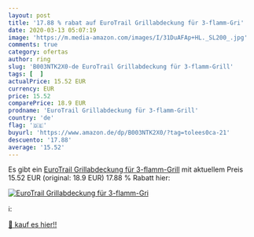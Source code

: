 ```yaml
---
layout: post
title: '17.88 % rabat auf EuroTrail Grillabdeckung für 3-flamm-Gri'
date: 2020-03-13 05:07:19
image: 'https://m.media-amazon.com/images/I/31DuAFAp+HL._SL200_.jpg'
comments: true
category: ofertas
author: ring
slug: 'B003NTK2X0-de EuroTrail Grillabdeckung für 3-flamm-Grill'
tags: [  ]
actualPrice: 15.52 EUR
currency: EUR
price: 15.52
comparePrice: 18.9 EUR
prodname: 'EuroTrail Grillabdeckung für 3-flamm-Grill'
country: 'de'
flag: '🇩🇪'
buyurl: 'https://www.amazon.de/dp/B003NTK2X0/?tag=tolees0ca-21'
descuento: '17.88'
average: '15.52'
---
```


Es gibt ein [EuroTrail Grillabdeckung für 3-flamm-Grill](https://www.amazon.de/dp/B003NTK2X0/?tag=tolees0ca-21) mit aktuellem Preis 15.52 EUR (original: 18.9 EUR) 17.88 % Rabatt hier:

[![EuroTrail Grillabdeckung für 3-flamm-Gri](https://m.media-amazon.com/images/I/31DuAFAp+HL._SL200_.jpg)](https://www.amazon.de/dp/B003NTK2X0/?tag=tolees0ca-21)

ℹ️:


[🛒 kauf es hier!!](https://www.amazon.de/dp/B003NTK2X0/?tag=tolees0ca-21)
